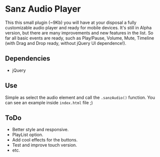 # Sanz Audio Player

This this small plugin (~9Kb) you will have at your disposal a fully customizable audio player and ready for mobile devices. It's still in Alpha version, but there are many improvements and new features in the list. So far all basic events are ready, such as Play/Pause, Volume, Mute, Timeline (with Drag and Drop ready, without jQuery UI dependence!).

## Dependencies
- jQuery

## Use
Simple as select the audio element and call the `.sanzAudio()` function. You can see an example inside `index.html` file ;)

## ToDo
- Better style and responsive.
- PlayList option.
- Add cool effects for the buttons.
- Test and improve touch version.
- etc.